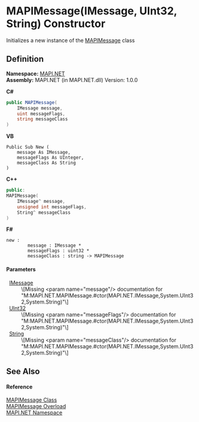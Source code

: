 # MAPIMessage(IMessage, UInt32, String) Constructor


Initializes a new instance of the <a href="29b8d96c-1ec2-828d-35a5-fae12d8802c8.md">MAPIMessage</a> class



## Definition
**Namespace:** <a href="5bef4637-66f8-16d4-e5f4-4d0da57a1538.md">MAPI.NET</a>  
**Assembly:** MAPI.NET (in MAPI.NET.dll) Version: 1.0.0

**C#**
``` C#
public MAPIMessage(
	IMessage message,
	uint messageFlags,
	string messageClass
)
```
**VB**
``` VB
Public Sub New ( 
	message As IMessage,
	messageFlags As UInteger,
	messageClass As String
)
```
**C++**
``` C++
public:
MAPIMessage(
	IMessage^ message, 
	unsigned int messageFlags, 
	String^ messageClass
)
```
**F#**
``` F#
new : 
        message : IMessage * 
        messageFlags : uint32 * 
        messageClass : string -> MAPIMessage
```



#### Parameters
<dl><dt>  <a href="f542b7a9-d1ab-fed6-c2df-7c20b044fccc.md">IMessage</a></dt><dd>\[Missing &lt;param name="message"/&gt; documentation for "M:MAPI.NET.MAPIMessage.#ctor(MAPI.NET.IMessage,System.UInt32,System.String)"\]</dd><dt>  <a href="https://learn.microsoft.com/dotnet/api/system.uint32" target="_blank" rel="noopener noreferrer">UInt32</a></dt><dd>\[Missing &lt;param name="messageFlags"/&gt; documentation for "M:MAPI.NET.MAPIMessage.#ctor(MAPI.NET.IMessage,System.UInt32,System.String)"\]</dd><dt>  <a href="https://learn.microsoft.com/dotnet/api/system.string" target="_blank" rel="noopener noreferrer">String</a></dt><dd>\[Missing &lt;param name="messageClass"/&gt; documentation for "M:MAPI.NET.MAPIMessage.#ctor(MAPI.NET.IMessage,System.UInt32,System.String)"\]</dd></dl>

## See Also


#### Reference
<a href="29b8d96c-1ec2-828d-35a5-fae12d8802c8.md">MAPIMessage Class</a>  
<a href="09824631-f255-821a-ee9f-bbff7d4fde9d.md">MAPIMessage Overload</a>  
<a href="5bef4637-66f8-16d4-e5f4-4d0da57a1538.md">MAPI.NET Namespace</a>  
